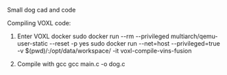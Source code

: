 Small dog cad and code



Compiling VOXL code:

1. Enter VOXL docker
sudo docker run --rm --privileged multiarch/qemu-user-static --reset -p yes
sudo docker run --net=host --privileged=true -v $(pwd)/:/opt/data/workspace/ -it voxl-compile-vins-fusion

2. Compile with gcc
gcc main.c -o dog.c
